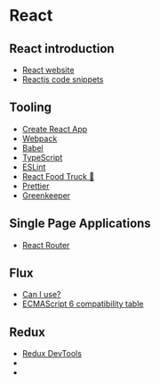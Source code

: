 # React

## React introduction

- [React website](https://reactjs.org/)
- [Reactjs code snippets](https://marketplace.visualstudio.com/items?itemName=xabikos.ReactSnippets)

## Tooling

- [Create React App](https://facebook.github.io/create-react-app/)
- [Webpack](https://webpack.js.org/)
- [Babel](https://babeljs.io/)
- [TypeScript](http://www.typescriptlang.org/)
- [ESLint](https://eslint.org/)
- [React Food Truck 🍔](https://marketplace.visualstudio.com/items?itemName=burkeholland.react-food-truck)
- [Prettier](https://prettier.io/)
- [Greenkeeper](https://greenkeeper.io/)

## Single Page Applications

- [React Router](https://reacttraining.com/react-router/)

## Flux

- [Can I use?](https://caniuse.com/)
- [ECMAScript 6 compatibility table](https://kangax.github.io/compat-table/es6/)

## Redux

- [Redux DevTools](https://github.com/zalmoxisus/redux-devtools-extension#usage)
- []()
- []()
